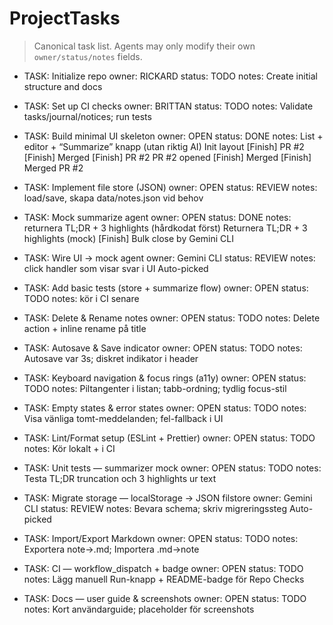 # ProjectTasks

> Canonical task list. Agents may only modify their own `owner/status/notes` fields.

- TASK: Initialize repo
  owner: RICKARD
  status: TODO
  notes: Create initial structure and docs

- TASK: Set up CI checks
  owner: BRITTAN
  status: TODO
  notes: Validate tasks/journal/notices; run tests

- TASK: Build minimal UI skeleton
  owner: OPEN
  status: DONE
  notes: List + editor + “Summarize” knapp (utan riktig AI)
Init layout
[Finish] PR #2
[Finish] Merged
[Finish] PR #2
PR #2 opened
[Finish] Merged
[Finish] Merged PR #2

- TASK: Implement file store (JSON)
  owner: OPEN
  status: REVIEW
  notes: load/save, skapa data/notes.json vid behov

- TASK: Mock summarize agent
  owner: OPEN
  status: DONE
  notes: returnera TL;DR + 3 highlights (hårdkodat först)
Returnera TL;DR + 3 highlights (mock)
[Finish] Bulk close by Gemini CLI

- TASK: Wire UI → mock agent
  owner: Gemini CLI
  status: REVIEW
  notes: click handler som visar svar i UI
Auto-picked

- TASK: Add basic tests (store + summarize flow)
  owner: OPEN
  status: TODO
  notes: kör i CI senare

- TASK: Delete & Rename notes
  owner: OPEN
  status: TODO
  notes: Delete action + inline rename på title

- TASK: Autosave & Save indicator
  owner: OPEN
  status: TODO
  notes: Autosave var 3s; diskret indikator i header

- TASK: Keyboard navigation & focus rings (a11y)
  owner: OPEN
  status: TODO
  notes: Piltangenter i listan; tabb-ordning; tydlig focus-stil

- TASK: Empty states & error states
  owner: OPEN
  status: TODO
  notes: Visa vänliga tomt-meddelanden; fel-fallback i UI

- TASK: Lint/Format setup (ESLint + Prettier)
  owner: OPEN
  status: TODO
  notes: Kör lokalt + i CI

- TASK: Unit tests — summarizer mock
  owner: OPEN
  status: TODO
  notes: Testa TL;DR truncation och 3 highlights ur text

- TASK: Migrate storage — localStorage → JSON filstore
  owner: Gemini CLI
  status: REVIEW
  notes: Bevara schema; skriv migreringssteg
Auto-picked

- TASK: Import/Export Markdown
  owner: OPEN
  status: TODO
  notes: Exportera note->.md; Importera .md->note

- TASK: CI — workflow_dispatch + badge
  owner: OPEN
  status: TODO
  notes: Lägg manuell Run-knapp + README-badge för Repo Checks

- TASK: Docs — user guide & screenshots
  owner: OPEN
  status: TODO
  notes: Kort användarguide; placeholder för screenshots
